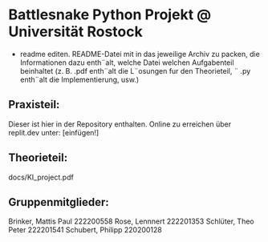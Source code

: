 # Battlesnake Python Projekt @ Universität Rostock 
- readme editen.
README-Datei mit in das jeweilige Archiv zu packen, die Informationen dazu enth¨alt, welche Datei welchen Aufgabenteil beinhaltet (z. B. <gruppenname>.pdf enth¨alt die L¨osungen fur den Theorieteil, ¨
<grupenname>.py enth¨alt die Implementierung, usw.)

## Praxisteil:
Dieser ist hier in der Repository enthalten.
Online zu erreichen über replit.dev unter:
[einfügen!]

## Theorieteil:
docs/KI_project.pdf

## Gruppenmitglieder:
Brinker, Mattis Paul 222200558
Rose, Lennnert 222201353
Schlüter, Theo Peter 222201541
Schubert, Philipp 220200128

